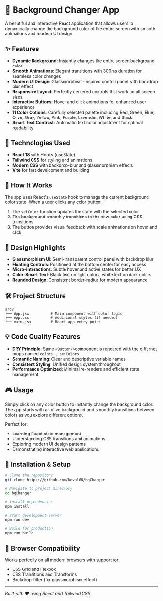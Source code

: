 # 🎨 Background Changer App

A beautiful and interactive React application that allows users to dynamically change the background color of the entire screen with smooth animations and modern UI design.

## ✨ Features

- **Dynamic Background**: Instantly changes the entire screen background color
- **Smooth Animations**: Elegant transitions with 300ms duration for seamless color changes
- **Modern UI Design**: Glassmorphism-inspired control panel with backdrop blur effect
- **Responsive Layout**: Perfectly centered controls that work on all screen sizes
- **Interactive Buttons**: Hover and click animations for enhanced user experience
- **11 Color Options**: Carefully selected palette including Red, Green, Blue, Olive, Gray, Yellow, Pink, Purple, Lavender, White, and Black
- **Smart Text Contrast**: Automatic text color adjustment for optimal readability

## 🚀 Technologies Used

- **React 18** with Hooks (useState)
- **Tailwind CSS** for styling and animations
- **Modern CSS** with backdrop-blur and glassmorphism effects
- **Vite** for fast development and building

## 🎯 How It Works

The app uses React's `useState` hook to manage the current background color state. When a user clicks any color button:

1. The `setColor` function updates the state with the selected color
2. The background smoothly transitions to the new color using CSS transitions
3. The button provides visual feedback with scale animations on hover and click

## 🎨 Design Highlights

- **Glassmorphism UI**: Semi-transparent control panel with backdrop blur
- **Floating Controls**: Positioned at the bottom center for easy access
- **Micro-interactions**: Subtle hover and active states for better UX
- **Color-Smart Text**: Black text on light colors, white text on dark colors
- **Rounded Design**: Consistent border-radius for modern appearance

## 🛠️ Project Structure

```
src/
├── App.jsx          # Main component with color logic
├── App.css          # Additional styles (if needed)
└── main.jsx         # React app entry point
```

## 💡 Code Quality Features

- **DRY Principle**: Same `<Button/>`component is rendered with the differnet props named `colors , setColors`
- **Semantic Naming**: Clear and descriptive variable names
- **Consistent Styling**: Unified design system throughout
- **Performance Optimized**: Minimal re-renders and efficient state management

## 🎮 Usage

Simply click on any color button to instantly change the background color. The app starts with an olive background and smoothly transitions between colors as you explore different options.

Perfect for:
- Learning React state management
- Understanding CSS transitions and animations
- Exploring modern UI design patterns
- Demonstrating interactive web applications

## 🔧 Installation & Setup

```bash
# Clone the repository
git clone https://github.com/keval06/bgChanger

# Navigate to project directory
cd bgChanger

# Install dependencies
npm install

# Start development server
npm run dev

# Build for production
npm run build
```

## 📱 Browser Compatibility

Works perfectly on all modern browsers with support for:
- CSS Grid and Flexbox
- CSS Transitions and Transforms
- Backdrop-filter (for glassmorphism effect)

---

*Built with ❤️ using React and Tailwind CSS*